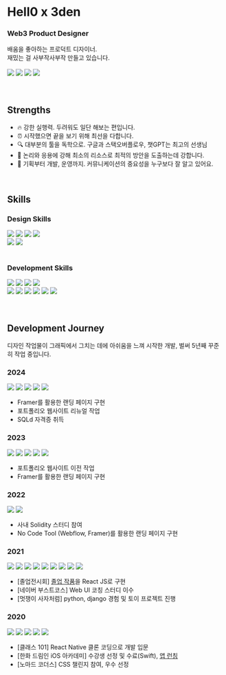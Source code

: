<h1>Hell0 x 3den</h1>
<h3>Web3 Product Designer</h3>
배움을 좋아하는 프로덕트 디자이너.<br/>재밌는 걸 사부작사부작 만들고 있습니다.<br/>
<br/>
<div>
  <a href="https://github.com/sejinxjung"><img src="https://img.shields.io/badge/GitHub @sejinxjung-181717?style=for-the-badge&logo=GitHub&logoColor=white"/></a>
  <a href="https://www.linkedin.com/in/sejinjung/"><img src="https://img.shields.io/badge/LinkedIn @sejinjung-0A66C2?style=for-the-badge&logo=LinkedIn&logoColor=white"/></a>
  <a href="https://twitter.com/0x3den"><img src="https://img.shields.io/badge/Twitter @0x3den-1D9BF0?style=for-the-badge&logo=Twitter&logoColor=white"/></a>
  <a href="https://medium.com/@0x3den"><img src="https://img.shields.io/badge/Medium @0x3den-000000?style=for-the-badge&logo=Medium&logoColor=white"/></a>
</div>
<br/><br/>


<h2>Strengths</h2>

- 🔥 강한 실행력. 두려워도 일단 해보는 편입니다.
- ⏰ 시작했으면 끝을 보기 위해 최선을 다합니다.
- 🔍 대부분의 툴을 독학으로. 구글과 스택오버플로우, 챗GPT는 최고의 선생님
- 🤔 논리와 응용에 강해 최소의 리소스로 최적의 방안을 도출하는데 강합니다. 
- 🥰 기획부터 개발, 운영까지. 커뮤니케이션의 중요성을 누구보다 잘 알고 있어요.


<br/>


<h2>Skills</h2>
<h3>Design Skills</h3>
<div>
  <img src="https://img.shields.io/badge/Figma-F24E1E?style=for-the-badge&logo=Figma&logoColor=white"/>
  <img src="https://img.shields.io/badge/Adobe Illustrator-FF9A00?style=for-the-badge&logo=AdobeIllustrator&logoColor=black"/>
  <img src="https://img.shields.io/badge/Adobe Photoshop-31A8FF?style=for-the-badge&logo=AdobePhotoshop&logoColor=black"/>
  <img src="https://img.shields.io/badge/Adobe After Effects-9999FF?style=for-the-badge&logo=AdobeAfterEffects&logoColor=black"/>
  <br/>
  <img src="https://img.shields.io/badge/Framer-0055FF?style=for-the-badge&logo=Framer&logoColor=white"/>
  <img src="https://img.shields.io/badge/Webflow-4353FF?style=for-the-badge&logo=Webflow&logoColor=white"/>
</div>
<br/>

<h3>Development Skills</h3>
<div>
  <img src="https://img.shields.io/badge/React-61DAFB?style=for-the-badge&logo=React&logoColor=black"/>
  <img src="https://img.shields.io/badge/Next.js-000000?style=for-the-badge&logo=Next.js&logoColor=white"/>
  <img src="https://img.shields.io/badge/TypeScript-3178C6?style=for-the-badge&logo=TypeScript&logoColor=white"/>
  <img src="https://img.shields.io/badge/JavaScript-F7DF1E?style=for-the-badge&logo=JavaScript&logoColor=black"/>
 <br/>
  <img src="https://img.shields.io/badge/HTML5-E34F26?style=for-the-badge&logo=HTML5&logoColor=white"/>
  <img src="https://img.shields.io/badge/CSS3-1572B6?style=for-the-badge&logo=CSS3&logoColor=white"/>
  <img src="https://img.shields.io/badge/styled-components-DB7093?style=for-the-badge&logo=styled-components&logoColor=white"/>
  <img src="https://img.shields.io/badge/SASS-CC6699?style=for-the-badge&logo=SASS&logoColor=white"/>
  <img src="https://img.shields.io/badge/Tailwind CSS-06B6D4?style=for-the-badge&logo=TailwindCSS&logoColor=white"/>
  <img src="https://img.shields.io/badge/Sanity-F03E2F?style=for-the-badge&logo=Sanity&logoColor=white"/>
</div>
<br/>
<br/>

<h2>Development Journey</h2>
디자인 작업물이 그래픽에서 그치는 데에 아쉬움을 느껴 시작한 개발, 벌써 5년째 꾸준히 작업 중입니다.

<h3>2024</h3>
<div>
  <img src="https://img.shields.io/badge/Next.js-000000?style=for-the-badge&logo=Next.js&logoColor=white"/>
  <img src="https://img.shields.io/badge/TypeScript-3178C6?style=for-the-badge&logo=TypeScript&logoColor=white"/>
  <img src="https://img.shields.io/badge/Tailwind CSS-06B6D4?style=for-the-badge&logo=TailwindCSS&logoColor=white"/>
  <img src="https://img.shields.io/badge/Sanity-F03E2F?style=for-the-badge&logo=Sanity&logoColor=white"/>
  <img src="https://img.shields.io/badge/Framer-0055FF?style=for-the-badge&logo=Framer&logoColor=white"/>
</div>

- Framer를 활용한 랜딩 페이지 구현
- 포트폴리오 웹사이트 리뉴얼 작업
- SQLd 자격증 취득

<h3>2023</h3>
<div>
  <img src="https://img.shields.io/badge/Next.js-000000?style=for-the-badge&logo=Next.js&logoColor=white"/>
  <img src="https://img.shields.io/badge/TypeScript-3178C6?style=for-the-badge&logo=TypeScript&logoColor=white"/>
  <img src="https://img.shields.io/badge/Tailwind CSS-06B6D4?style=for-the-badge&logo=TailwindCSS&logoColor=white"/>
  <img src="https://img.shields.io/badge/Sanity-F03E2F?style=for-the-badge&logo=Sanity&logoColor=white"/>
  <img src="https://img.shields.io/badge/Framer-0055FF?style=for-the-badge&logo=Framer&logoColor=white"/>
</div>

- 포트폴리오 웹사이트 이전 작업
- Framer를 활용한 랜딩 페이지 구현

<h3>2022</h3>
<div>
  <img src="https://img.shields.io/badge/Framer-0055FF?style=for-the-badge&logo=Framer&logoColor=white"/>
  <img src="https://img.shields.io/badge/Webflow-4353FF?style=for-the-badge&logo=Webflow&logoColor=white"/>
</div>

- 사내 Solidity 스터디 참여
- No Code Tool (Webflow, Framer)를 활용한 랜딩 페이지 구현

<h3>2021</h3>
<div>
  <img src="https://img.shields.io/badge/React-61DAFB?style=for-the-badge&logo=React&logoColor=black"/>
  <img src="https://img.shields.io/badge/JavaScript-F7DF1E?style=for-the-badge&logo=JavaScript&logoColor=black"/>
  <img src="https://img.shields.io/badge/Django-092E20?style=for-the-badge&logo=Django&logoColor=white"/>
  <img src="https://img.shields.io/badge/Python-3776AB?style=for-the-badge&logo=Python&logoColor=white"/>
  <img src="https://img.shields.io/badge/HTML5-E34F26?style=for-the-badge&logo=HTML5&logoColor=white"/>
  <img src="https://img.shields.io/badge/CSS3-1572B6?style=for-the-badge&logo=CSS3&logoColor=white"/>
  <img src="https://img.shields.io/badge/styled-components-DB7093?style=for-the-badge&logo=styled-components&logoColor=white"/>
  <img src="https://img.shields.io/badge/SASS-CC6699?style=for-the-badge&logo=SASS&logoColor=white"/>
  <img src="https://img.shields.io/badge/Bootstrap-7952B3?style=for-the-badge&logo=Bootstrap&logoColor=white"/>
</div>

- [졸업전시회] <a href="https://blinker2021.vercel.app/">졸업 작품</a>을 React JS로 구현
- [네이버 부스트코스] Web UI 코칭 스터디 이수
- [멋쟁이 사자처럼] python, django 경험 및 토이 프로젝트 진행
  
<h3>2020</h3>
<div>
  <img src="https://img.shields.io/badge/Swift-F05138?style=for-the-badge&logo=Swift&logoColor=white"/>
  <img src="https://img.shields.io/badge/React-61DAFB?style=for-the-badge&logo=React&logoColor=black"/>
  <img src="https://img.shields.io/badge/JavaScript-F7DF1E?style=for-the-badge&logo=JavaScript&logoColor=black"/>
  <img src="https://img.shields.io/badge/styled-components-DB7093?style=for-the-badge&logo=styled-components&logoColor=white"/>
  <img src="https://img.shields.io/badge/CSS3-1572B6?style=for-the-badge&logo=CSS3&logoColor=white"/>
</div>

- [클래스 101]  React Native 클론 코딩으로 개발 입문
- [한화 드림인 iOS 아카데미] 수강생 선정 및 수료(Swift), <a href="https://apps.apple.com/vg/app/스위칭/id1542290155">앱 런칭</a>
- [노마드 코더스] CSS 챌린지 참여, 우수 선정







